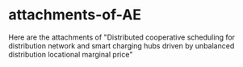 # attachments-of-AE
Here are the attachments of "Distributed cooperative scheduling for distribution network and smart charging hubs driven by unbalanced distribution locational marginal price"
